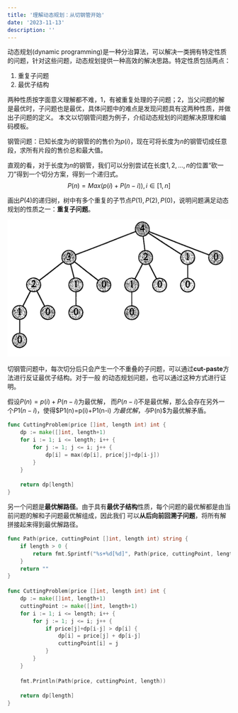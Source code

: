 ```yaml
---
title: '理解动态规划：从切钢管开始'
date: '2023-11-13'
description: ''
---
```


动态规划(dynamic programming)是一种分治算法，可以解决一类拥有特定性质的问题，针对这些问题，动态规划提供一种高效的解决思路。特定性质包括两点：

1. 重复子问题
2. 最优子结构

两种性质按字面意义理解都不难，1，有被重复处理的子问题；2，当父问题的解是最优时，子问题也是最优，具体问题中的难点是发现问题具有这两种性质，并做出子问题的定义。
本文以切钢管问题为例子，介绍动态规划的问题解决原理和编码模板。

钢管问题：已知长度为$i$的钢管的的售价为$p(i)$，现在可将长度为$n$的钢管切成任意段，求所有片段的售价总和最大值。

直观的看，对于长度为$n$的钢管，我们可以分别尝试在长度$1,2,...,n$的位置“砍一刀”得到一个切分方案，得到一个递归式。
$$
P(n)=Max(p(i) + P(n-i)), i \in [1,n]
$$

画出$P(4)$的递归树，树中有多个重复的子节点$P(1),P(2),P(0)$，说明问题满足动态规划的性质之一：**重复子问题**。

![dp_cutting_recursive_tree.png](/images/dp_cutting_recursive_tree.png)

切钢管问题中，每次切分后只会产生一个不重叠的子问题，可以通过**cut-paste**方法进行反证最优子结构。对于一般
的动态规划问题，也可以通过这种方式进行证明。

假设$P(n)=p(i)+P(n-i)$为最优解， 而$P(n-i)$不是最优解，那么会存在另外一个$P1(n-i)$，使得$P1(n)=p(i)+P1(n-i)
$为最优解，与$P(n)$为最优解矛盾。

```go
func CuttingProblem(price []int, length int) int {
	dp := make([]int, length+1)
	for i := 1; i <= length; i++ {
		for j := 1; j <= i; j++ {
			dp[i] = max(dp[i], price[j]+dp[i-j])
		}
	}

	return dp[length]
}
```

另一个问题是**最优解路径**。由于具有**最优子结构**性质，每个问题的最优解都是由当前问题的解和子问题最优解组成，因此我们
可以**从后向前回溯子问题**，将所有解拼接起来得到最优解路径。
```go
func Path(price, cuttingPoint []int, length int) string {
	if length > 0 {
		return fmt.Sprintf("%s+%d[%d]", Path(price, cuttingPoint, length-cuttingPoint[length]), cuttingPoint[length], price[cuttingPoint[length]])
	}
	return ""
}

func CuttingProblem(price []int, length int) int {
	dp := make([]int, length+1)
	cuttingPoint := make([]int, length+1)
	for i := 1; i <= length; i++ {
		for j := 1; j <= i; j++ {
			if price[j]+dp[i-j] > dp[i] {
				dp[i] = price[j] + dp[i-j]
				cuttingPoint[i] = j
			}
		}
	}

	fmt.Println(Path(price, cuttingPoint, length))

	return dp[length]
}
```